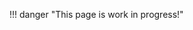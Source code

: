 !!! danger "This page is work in progress!"

<!-- Description using SOLA: header only but passing component implementation (not header only) as a template parameter  -->
<!-- Link to example in repository and how to run -->
